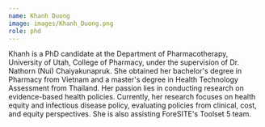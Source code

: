 ```yaml
---
name: Khanh Duong
image: images/Khanh_Duong.png
role: phd
---
```

Khanh is a PhD candidate at the Department of Pharmacotherapy, University of Utah, College of Pharmacy, under the supervision of Dr. Nathorn (Nui) Chaiyakunapruk. She obtained her bachelor's degree in Pharmacy from Vietnam and a master's degree in Health Technology Assessment from Thailand. Her passion lies in conducting research on evidence-based health policies. Currently, her research focuses on health equity and infectious disease policy, evaluating policies from clinical, cost, and equity perspectives. She is also assisting ForeSITE's Toolset 5 team.
